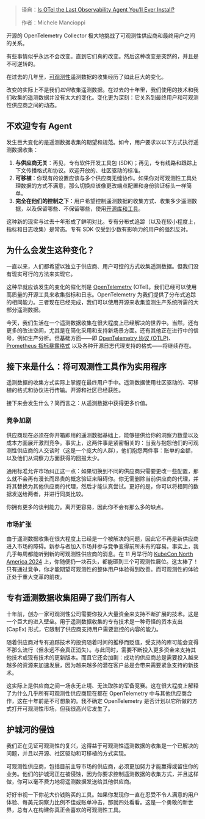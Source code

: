 
<!--
title: OTel是你将安装的最后一个可观测性Agent吗？
cover: https://cdn.thenewstack.io/media/2025/03/de25c4fc-otel-last-observability-agent.jpg
-->

> 译自：[Is OTel the Last Observability Agent You’ll Ever Install?](https://thenewstack.io/is-otel-the-last-observability-agent-youll-ever-install/)
> 
> 作者：Michele Mancioppi

开源的 OpenTelemetry Collector 极大地挑战了可观测性供应商和最终用户之间的关系。

有些事情似乎永远不会改变。直到它们真的改变。然后这种改变是突然的，并且是不可逆转的。

在过去的几年里，[可观测性](https://thenewstack.io/observability/)遥测数据的收集经历了如此巨大的变化。

改变的实际上不是我们*如何*收集遥测数据。在过去的十年里，我们使用的技术和我们收集的遥测数据并没有太大的变化。变化更为深刻：它关系到最终用户和可观测性供应商之间的动态。

## 不欢迎专有 Agent

发生巨大变化的是遥测数据收集的期望和规范。如今，用户要求以以下方式执行遥测数据收集：

1. **与供应商无关**：再见，专有软件开发工具包 (SDK)；再见，专有线路和跟踪上下文传播格式和协议。欢迎开放的、社区驱动的标准。
2. **可移植**：你现有的设置应该与多个供应商无缝协作。如果你对可观测性工具处理数据的方式不满意，那么切换应该像更改端点配置和身份验证标头一样简单。
3. **完全在他们的控制之下**：用户希望控制遥测数据的收集方式、收集多少遥测数据，以及保留哪些、不保留哪些，使用[开源库和工具](https://thenewstack.io/open-source/)。

这种新的现实与过去十年形成了鲜明对比。专有分布式追踪（以及在较小程度上，指标和日志收集）是常态。专有 SDK 仅受到少数有影响力的用户的强烈反对。

## 为什么会发生这种变化？

一直以来，人们都希望以独立于供应商、用户可控的方式收集遥测数据。但我们没有现实可行的方法来实现它。

这种早就应该发生的变化的催化剂是 [OpenTelemetry](https://thenewstack.io/opentelemetry-whats-new-with-the-second-biggest-cncf-project/) (OTel)。我们已经可以使用高质量的开源工具来收集指标和日志。OpenTelemetry 为我们提供了分布式追踪的相同能力。三者现在已经完成，我们可以使用开源来收集监测生产系统所需的大部分遥测数据。

今天，我们生活在一个遥测数据收集在很大程度上已经解决的世界中。当然，还有更多的改进空间，尤其是在简化采用和支持新场景方面。还有其他正在进行中的信号，例如生产分析。但基础方面——即 [OpenTelemetry 协议 (OTLP)](https://opentelemetry.io/docs/specs/otlp/)、[Prometheus 指标暴露格式](https://prometheus.io/docs/instrumenting/exposition_formats/) 以及各种开源日志代理支持的格式——将继续存在。

## 接下来是什么：将可观测性工具作为实用程序

遥测数据的收集方式实际上掌握在最终用户手中。遥测数据使用社区驱动的、可移植的格式和协议进行传输。开源和社区已经获胜。

接下来会发生什么？简而言之：从遥测数据中获得更多价值。

### 竞争加剧

供应商现在必须在你开箱即用的遥测数据基础上，能够提供给你的洞察力数量以及成本方面展开激烈竞争。事实上，这两件事是紧密相关的：当我与抱怨他们的可观测性供应商的人交谈时（这是一个庞大的人群），他们抱怨两件事：账单的金额，以及他们从洞察力方面获得的回报太少。

通用标准允许市场纠正这一点：如果切换到不同的供应商只需要更改一些配置，那么就不会再有漫长而昂贵的概念验证来阻碍你。你无需删除当前供应商的代理，并将其替换为其他供应商的代理，然后才能认真尝试。更好的是，你可以将相同的数据发送给两者，并进行同类比较。

你拥有更多的谈判能力。离开更容易，因此你不会有那么多的缺点。

### 市场扩张

由于遥测数据收集在很大程度上已经是一个被解决的问题，因此它不再是新供应商进入市场的障碍。新参与者加入市场并参与竞争变得前所未有的容易。事实上，我几乎每周都能听到新的可观测性供应商的消息。在 11 月举行的 [KubeCon North America 2024](https://thenewstack.io/event/kubecon-cloudnativecon-north-america/) 上，你随便扔一块石头，都能砸到三个可观测性展位。这太棒了！只有通过竞争，你才能期望可观测性的整体用户体验得到改善。而可观测性的体验正处于重大变革的前夜。

## 专有遥测数据收集阻碍了我们所有人

十年前，创办一家可观测性公司需要你投入大量资金来支持不断扩展的技术。这是一个巨大的进入壁垒。用于遥测数据收集的专有技术是一种奇怪的资本支出 (CapEx) 形式，它限制了供应商支持用户需要监控的内容的能力。

随着供应商对专有追踪技术的投资随着时间的推移而贬值，受支持的库可能会变得不那么流行（但永远不会真正消失）。与此同时，需要不断投入更多资金来支持其他技术或现有技术的更新版本。而且它还会加剧：成功的供应商总是需要投入越来越多的资源来加速发展，因为越来越多的潜在客户总是会带来需要紧急支持的新技术。

这实际上是供应商之间一场永无止境、无法取胜的军备竞赛。这在很大程度上解释了为什么几乎所有可观测性供应商现在都在 OpenTelemetry 中与其他供应商合作，这在十年前是不可想象的。我不确定 OpenTelemetry 是否计划以它所做的方式打开可观测性市场，但我很高兴它发生了。

## 护城河的侵蚀

我们正在见证可观测性的复兴，这得益于可观测性遥测数据的收集是一个已解决的问题，并且以开源、社区驱动和可移植的方式实现。

可观测性供应商，包括目前主导市场的供应商，必须更加努力才能赢得或留住你的业务。他们的护城河正在被侵蚀，因为你要求控制遥测数据的收集方式，并且这样做，你可以毫不费力地将遥测数据发送给其他供应商。

好好审视一下你花大价钱购买的工具。如果你发现你一直在忍受不令人满意的用户体验、每美元洞察力比例不佳或账单冲击，那就四处看看。这是一个勇敢的新世界，总有人在构建你真正会喜欢的可观测性工具。

